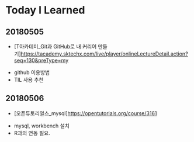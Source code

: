# Today I Learned

## 20180505
* [T아카데미_Git과 GitHub로 내 커리어 만들기]https://tacademy.sktechx.com/live/player/onlineLectureDetail.action?seq=130&preType=my
- github 이용방법
- TIL 사용 추천

## 20180506
* [오픈튜토리얼스_mysql]https://opentutorials.org/course/3161
- mysql, workbench 설치
- R과의 연동 필요.
